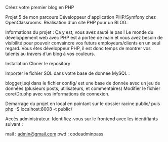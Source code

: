 Créez votre premier blog en PHP

Projet 5 de mon parcours Développeur d'application PHP/Symfony chez OpenClassrooms. Réalisation d'un site PHP pour un BLOG.

Informations du projet :
Ça y est, vous avez sauté le pas ! Le monde du développement web avec PHP est à portée de main et vous avez besoin de visibilité pour pouvoir convaincre vos futurs employeurs/clients en un seul regard. Vous êtes développeur PHP, il est donc temps de montrer vos talents au travers d’un blog à vos couleurs.

Installation
Cloner le repository

Importer le fichier SQL dans votre base de donnée MySQL :

bloggerj.sql dans le fichier config/ est une base de donnée avec un jeu de données (plusieurs posts, utilisateurs, et commentaires)
Modifier le fichier core/Db.php avec vos informations de connexion.

Démarrage du projet en local en pointant sur le dossier racine public/ puis php -S localhost:8008 -t public/

Accès administrateur. Identifiez-vous sur le frontend avec les identifiants suivant :

mail : admin@gmail.com
pwd : codeadminpass

